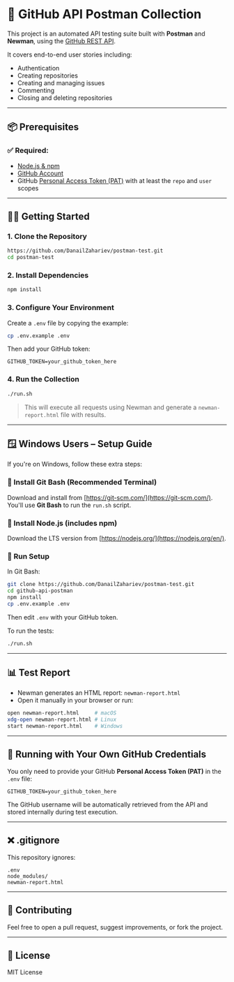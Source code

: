 # 🧪 GitHub API Postman Collection

This project is an automated API testing suite built with **Postman** and **Newman**, using the [GitHub REST API](https://docs.github.com/en/rest).

It covers end-to-end user stories including:
- Authentication
- Creating repositories
- Creating and managing issues
- Commenting
- Closing and deleting repositories

---

## 📦 Prerequisites

### ✅ Required:
- [Node.js & npm](https://nodejs.org)
- [GitHub Account](https://github.com/)
- GitHub [Personal Access Token (PAT)](https://github.com/settings/tokens) with at least the `repo` and `user` scopes

---

## 🧑‍💻 Getting Started

### 1. Clone the Repository

```bash
https://github.com/DanailZahariev/postman-test.git
cd postman-test
```

### 2. Install Dependencies

```bash
npm install
```

### 3. Configure Your Environment

Create a `.env` file by copying the example:

```bash
cp .env.example .env
```

Then add your GitHub token:

```env
GITHUB_TOKEN=your_github_token_here
```

### 4. Run the Collection

```bash
./run.sh
```

> This will execute all requests using Newman and generate a `newman-report.html` file with results.

---

## 🪟 Windows Users – Setup Guide

If you're on Windows, follow these extra steps:

### 🔹 Install Git Bash (Recommended Terminal)

Download and install from [https://git-scm.com/](https://git-scm.com/).  
You'll use **Git Bash** to run the `run.sh` script.

### 🔹 Install Node.js (includes npm)

Download the LTS version from [https://nodejs.org/](https://nodejs.org/en/).

### 🔹 Run Setup

In Git Bash:

```bash
git clone https://github.com/DanailZahariev/postman-test.git
cd github-api-postman
npm install
cp .env.example .env
```

Then edit `.env` with your GitHub token.

To run the tests:

```bash
./run.sh
```

---

## 📊 Test Report

- Newman generates an HTML report: `newman-report.html`
- Open it manually in your browser or run:

```bash
open newman-report.html     # macOS
xdg-open newman-report.html # Linux
start newman-report.html    # Windows
```

---

## 🧪 Running with Your Own GitHub Credentials

You only need to provide your GitHub **Personal Access Token (PAT)** in the `.env` file:

```env
GITHUB_TOKEN=your_github_token_here
```

The GitHub username will be automatically retrieved from the API and stored internally during test execution.

---

## ❌ .gitignore

This repository ignores:

```gitignore
.env
node_modules/
newman-report.html
```

---

## 🙌 Contributing

Feel free to open a pull request, suggest improvements, or fork the project.

---

## 📝 License

MIT License
